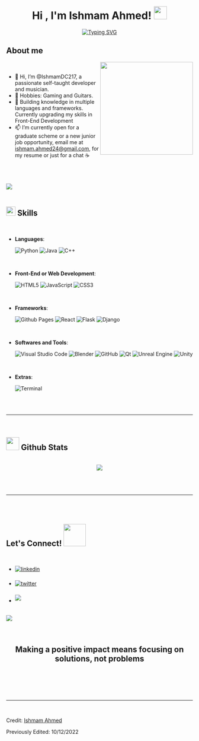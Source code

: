 <!---
IshmamDC217/IshmamDC217 is a ✨ special ✨ repository because its `README.md` (this file) appears on your GitHub profile.
You can click the Preview link to take a look at your changes.
--->

<h1 align="center"><b>Hi , I'm Ishmam Ahmed! </b><img src="https://media.giphy.com/media/hvRJCLFzcasrR4ia7z/giphy.gif" width="35"></h1>

<p align="center">
	<a href="https://git.io/typing-svg"><img src="https://readme-typing-svg.demolab.com?font=Fira+Code&pause=1000&width=435&lines=Welcome to my Github! I'm Ishmam;People call me Ish!;I am a Self-taught+Developer,;A Computer+Science+Student,;And an Active+Learner/Researcher.;" alt="Typing SVG" /></a>

<br>



	
## **About me**

<picture> <img align="right" src="https://media4.giphy.com/media/qgQUggAC3Pfv687qPC/giphy.gif" width = 250px></picture>

<br>

- 👋 Hi, I’m @IshmamDC217, a passionate self-taught developer and musician.
- 👀 Hobbies: Gaming and Guitars.
- 🌱 Building knowledge in multiple languages and frameworks. Currently upgrading my skills in Front-End Development
- 📫 I’m currently open for a graduate scheme or a new junior job opportunity, email me at ishmam.ahmed24@gmail.com, for my resume or just for a chat &#9749;

<br><br>

<img src="https://user-images.githubusercontent.com/73097560/115834477-dbab4500-a447-11eb-908a-139a6edaec5c.gif"><br><br>

## <img src="https://media2.giphy.com/media/QssGEmpkyEOhBCb7e1/giphy.gif?cid=ecf05e47a0n3gi1bfqntqmob8g9aid1oyj2wr3ds3mg700bl&rid=giphy.gif" width ="25"><b> Skills</b>
<br>

<p align="center">

- **Languages**:
    
    ![Python](https://img.shields.io/badge/Python%20-%2314354C.svg?style=for-the-badge&logo=python&logoColor=white)
    ![Java](https://img.shields.io/badge/java-%23ED8B00.svg?&style=for-the-badge&logo=java&logoColor=white")
    ![C++](https://img.shields.io/badge/C++%20-%2300599C.svg?style=for-the-badge&logo=c%2B%2B&logoColor=white)

<br>   
    
- **Front-End or Web Development**:

   ![HTML5](https://img.shields.io/badge/HTML5%20-%23E34F26.svg?style=for-the-badge&logo=html5&logoColor=white)
   ![JavaScript](https://img.shields.io/badge/JavaScript%20-%23F7DF1E.svg?style=for-the-badge&logo=javascript&logoColor=black)
   ![CSS3](https://img.shields.io/badge/CSS%20-%231572B6.svg?style=for-the-badge&logo=css3&logoColor=white)

<br>

- **Frameworks**:

    ![Github Pages](https://img.shields.io/badge/GitHub%20Pages-%23327FC7.svg?style=for-the-badge&logo=github&logoColor=white)
    ![React](https://img.shields.io/badge/react%20-%2320232a.svg?&style=for-the-badge&logo=react&logoColor=%2361DAFB)
    ![Flask](https://img.shields.io/badge/flask%20-%23000.svg?&style=for-the-badge&logo=flask&logoColor=white)
    ![Django](https://img.shields.io/badge/django%20-%23092E20.svg?&style=for-the-badge&logo=django&logoColor=white)
    
<br>

- **Softwares and Tools**:

    ![Visual Studio Code](https://img.shields.io/badge/Visual%20Studio%20Code-0078d7.svg?style=for-the-badge&logo=visual-studio-code&logoColor=white)
    ![Blender](https://img.shields.io/badge/blender%20-%23F5792A.svg?&style=for-the-badge&logo=blender&logoColor=white)
    ![GitHub](https://img.shields.io/badge/github-%23121011.svg?style=for-the-badge&logo=github&logoColor=white)
    ![Qt](https://img.shields.io/badge/Qt-%23217346.svg?style=for-the-badge&logo=Qt&logoColor=white)
    ![Unreal Engine](https://img.shields.io/badge/unreal%20engine%20-%23313131.svg?&style=for-the-badge&logo=unreal%20engine&logoColor=white)
    ![Unity](https://img.shields.io/badge/unity%20-%23000000.svg?&style=for-the-badge&logo=unity&logoColor=white)

<br>

- **Extras**:

    ![Terminal](https://img.shields.io/badge/Terminal-%23054020?style=for-the-badge&logo=gnu-bash&logoColor=white)

</p>

<br>
<br>

-----

<br>


## <img src="https://media.giphy.com/media/iY8CRBdQXODJSCERIr/giphy.gif" width="35"><b> Github Stats </b>
<br>

<div align="center">
	 <img src= "https://github-readme-stats.vercel.app/api/top-langs/?username=IshmamDC217&layout=compact">
</a>
</div>

<br>
<br>
<br>

-----

<br>
<br>

## <b> Let's Connect! </b><img src="https://media.tenor.com/02ILjyFVXWQAAAAM/handshake.gif" width ="60">
<br>
<div align='left'>

<ul>

<li>
<a href="https://www.linkedin.com/in/ishmam-ahmed-689b0998" target="_blank">
<img src="https://img.shields.io/badge/linkedin:  Ishmam Ahmed-%2300acee.svg?color=405DE6&style=for-the-badge&logo=linkedin&logoColor=white" alt=linkedin style="margin-bottom: 5px;"/>
</a>
</li>

<br>

<li>
<a href="https://www.instagram.com/ish.ahmed_/" target="_blank">
<img src="https://img.shields.io/badge/Instagram:  @ish.ahmed_-%23E4405F.svg?&style=for-the-badge&logo=Instagram&logoColor=white" alt=twitter style="margin-bottom: 5px;"/>
</a>
</li>

<br>

<li>
<a href="mailto:ishmam.ahmed24@gmail.com" target="_blank">
<img src="https://img.shields.io/badge/gmail:  Ishmam Ahmed-%23EA4335.svg?style=for-the-badge&logo=gmail&logoColor=white" t=mail style="margin-bottom: 5px;" />
</a>
</li>
	
</ul>
</div>

<br>
<img src="https://user-images.githubusercontent.com/73097560/115834477-dbab4500-a447-11eb-908a-139a6edaec5c.gif">
<br>
<br>
<br>

<div align='center'>

## <b>Making a positive impact means focusing on solutions, not problems</b>

</div>
<br>
<br>
<br>
<br>

---

<br>

Credit: [Ishmam Ahmed](https://github.com/IshmamDC217)

Previously Edited: 10/12/2022
